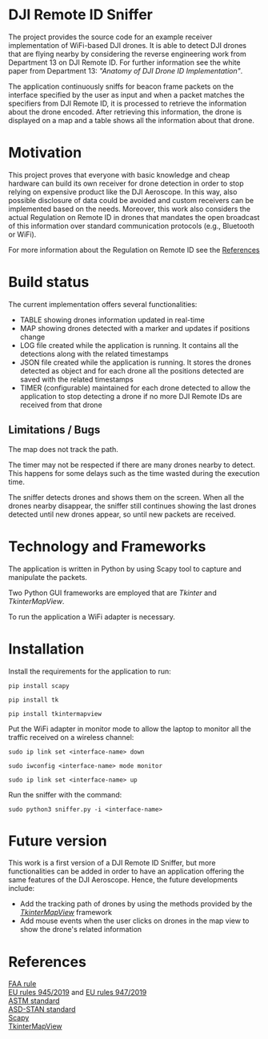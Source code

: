 # DJI Remote ID Sniffer
The project provides the source code for an example receiver implementation of WiFi-based DJI drones. It is able to detect DJI drones that are flying nearby by considering the reverse engineering work from Department 13 on DJI Remote ID.
For further information see the white paper from Department 13: *"Anatomy of DJI Drone ID Implementation"*.

The application continuously sniffs for beacon frame packets on the interface specified by the user as input and when a packet matches the specifiers from DJI Remote ID, it is processed to retrieve the information about the drone encoded. After retrieving this information, the drone is displayed on a map and a table shows all the information about that drone.

# Motivation
This project proves that everyone with basic knowledge and cheap hardware can build its own receiver for drone detection in order to stop relying on expensive product like the DJI Aeroscope. In this way, also possible disclosure of data could be avoided and custom receivers can be implemented based on the needs. Moreover, this work also considers the actual Regulation on Remote ID in drones that mandates the open broadcast of this information over standard communication protocols (e.g., Bluetooth or WiFi).

For more information about the Regulation on Remote ID see the [References](#references)

# Build status
The current implementation offers several functionalities:
  * TABLE showing drones information updated in real-time
  * MAP showing drones detected with a marker and updates if positions change
  * LOG file created while the application is running. It contains all the detections along with the related timestamps
  * JSON file created while the application is running. It stores the drones detected as object and for each drone all the positions detected are saved with the related timestamps
  * TIMER (configurable) maintained for each drone detected to allow the application to stop detecting a drone if no more DJI Remote IDs are received from that drone

## Limitations / Bugs
The map does not track the path.

The timer may not be respected if there are many drones nearby to detect. This happens for some delays such as the time wasted during the execution time.

The sniffer detects drones and shows them on the screen. When all the drones nearby disappear, the sniffer still continues showing the last drones detected until new drones appear, so until new packets are received.

# Technology and Frameworks
The application is written in Python by using Scapy tool to capture and manipulate the packets.

Two Python GUI frameworks are employed that are *Tkinter* and *TkinterMapView*.

To run the application a WiFi adapter is necessary.

# Installation
Install the requirements for the application to run:

`pip install scapy`

`pip install tk`

`pip install tkintermapview`


Put the WiFi adapter in monitor mode to allow the laptop to monitor all the traffic received on a wireless channel:

`sudo ip link set <interface-name> down`

`sudo iwconfig <interface-name> mode monitor`

`sudo ip link set <interface-name> up`


Run the sniffer with the command:

`sudo python3 sniffer.py -i <interface-name>`

# Future version
This work is a first version of a DJI Remote ID Sniffer, but more functionalities can be added in order to have an application offering the same features of the DJI Aeroscope. Hence, the future developments include:
  * Add the tracking path of drones by using the methods provided by the [*TkinterMapView*](https://github.com/TomSchimansky/TkinterMapView) framework
  * Add mouse events when the user clicks on drones in the map view to show the drone's related information

# References
[FAA rule](https://www.faa.gov/uas/getting_started/remote_id)\
[EU rules 945/2019](https://eur-lex.europa.eu/eli/reg_del/2019/945/2020-08-09) and [EU rules 947/2019](https://eur-lex.europa.eu/eli/reg_impl/2019/947/2021-08-05)\
[ASTM standard](https://www.astm.org/f3411-22.html)\
[ASD-STAN standard](https://asd-stan.org/wp-content/uploads/ASD-STAN_DRI_Introduction_to_the_European_digital_RID_UAS_Standard.pdf)\
[Scapy](https://scapy.net/)\
[TkinterMapView](https://github.com/TomSchimansky/TkinterMapView)
